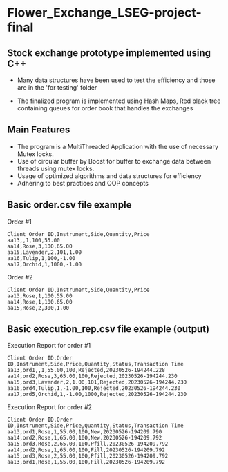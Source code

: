 # Flower_Exchange_LSEG-project-final
## Stock exchange prototype implemented using C++
- Many data structures have been used to test the efficiency and those are in the 'for testing' folder
  
- The finalized program is implemented using Hash Maps, Red black tree containing queues for order book that handles the exchanges

## Main Features
- The program is a MultiThreaded Application with the use of necessary Mutex locks.
- Use of circular buffer by Boost for buffer to exchange data between threads using mutex locks.
- Usage of optimized algorithms and data structures for efficiency
- Adhering to best practices and OOP concepts

## Basic order.csv file example
Order #1
```
Client Order ID,Instrument,Side,Quantity,Price
aa13,,1,100,55.00
aa14,Rose,3,100,65.00
aa15,Lavender,2,101,1.00
aa16,Tulip,1,100,-1.00
aa17,Orchid,1,1000,-1.00
```

Order #2
```
Client Order ID,Instrument,Side,Quantity,Price
aa13,Rose,1,100,55.00
aa14,Rose,1,100,65.00
aa15,Rose,2,300,1.00
```

## Basic execution_rep.csv file example (output)
Execution Report for order #1
```
Client Order ID,Order ID,Instrument,Side,Price,Quantity,Status,Transaction Time
aa13,ord1,,1,55.00,100,Rejected,20230526-194244.228
aa14,ord2,Rose,3,65.00,100,Rejected,20230526-194244.230
aa15,ord3,Lavender,2,1.00,101,Rejected,20230526-194244.230
aa16,ord4,Tulip,1,-1.00,100,Rejected,20230526-194244.230
aa17,ord5,Orchid,1,-1.00,1000,Rejected,20230526-194244.230
```
Execution Report for order #2
```
Client Order ID,Order ID,Instrument,Side,Price,Quantity,Status,Transaction Time
aa13,ord1,Rose,1,55.00,100,New,20230526-194209.790
aa14,ord2,Rose,1,65.00,100,New,20230526-194209.792
aa15,ord3,Rose,2,65.00,100,Pfill,20230526-194209.792
aa14,ord2,Rose,1,65.00,100,Fill,20230526-194209.792
aa15,ord3,Rose,2,55.00,100,Pfill,20230526-194209.792
aa13,ord1,Rose,1,55.00,100,Fill,20230526-194209.792
```
